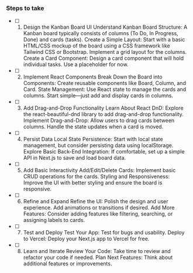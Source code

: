 ### Steps to take

- [ ] 1. Design the Kanban Board UI
     Understand Kanban Board Structure: A Kanban board typically consists of columns (To Do, In Progress, Done) and cards (tasks).
     Create a Simple Layout:
     Start with a basic HTML/CSS mockup of the board using a CSS framework like Tailwind CSS or Bootstrap.
     Implement a grid layout for the columns.
     Create a Card Component:
     Design a card component that will hold individual tasks. Use a placeholder for now.
- [ ] 2. Implement React Components
     Break Down the Board into Components:
     Create reusable components like Board, Column, and Card.
     State Management:
     Use React state to manage the cards and columns. Start simple—just add and display cards in columns.
- [ ] 3. Add Drag-and-Drop Functionality
     Learn About React DnD: Explore the react-beautiful-dnd library to add drag-and-drop functionality.
     Implement Drag-and-Drop:
     Allow users to drag cards between columns.
     Handle the state updates when a card is moved.
- [ ] 4. Persist Data
     Local State Persistence:
     Start with local state management, but consider persisting data using localStorage.
     Explore Basic Back-End Integration:
     If comfortable, set up a simple API in Next.js to save and load board data.
- [ ] 5. Add Basic Interactivity
     Add/Edit/Delete Cards:
     Implement basic CRUD operations for the cards.
     Styling and Responsiveness:
     Improve the UI with better styling and ensure the board is responsive.
- [ ] 6. Refine and Expand
     Refine the UI: Polish the design and user experience. Add animations or transitions if desired.
     Add More Features: Consider adding features like filtering, searching, or assigning labels to cards.
- [ ] 7. Test and Deploy
     Test Your App: Test for bugs and usability.
     Deploy to Vercel: Deploy your Next.js app to Vercel for free.
- [ ] 8. Learn and Iterate
     Review Your Code: Take time to review and refactor your code if needed.
     Plan Next Features: Think about additional features or improvements.
